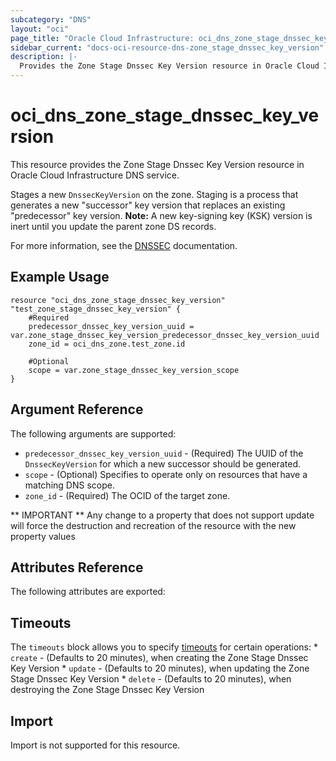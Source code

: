 ```yaml
---
subcategory: "DNS"
layout: "oci"
page_title: "Oracle Cloud Infrastructure: oci_dns_zone_stage_dnssec_key_version"
sidebar_current: "docs-oci-resource-dns-zone_stage_dnssec_key_version"
description: |-
  Provides the Zone Stage Dnssec Key Version resource in Oracle Cloud Infrastructure DNS service
---
```


# oci_dns_zone_stage_dnssec_key_version
This resource provides the Zone Stage Dnssec Key Version resource in Oracle Cloud Infrastructure DNS service.

Stages a new `DnssecKeyVersion` on the zone. Staging is a process that generates a new "successor" key version
that replaces an existing "predecessor" key version.
**Note:** A new key-signing key (KSK) version is inert until you update the parent zone DS records.

For more information, see the [DNSSEC](https://docs.cloud.oracle.com/iaas/Content/DNS/Concepts/dnssec.htm) documentation.


## Example Usage

```hcl
resource "oci_dns_zone_stage_dnssec_key_version" "test_zone_stage_dnssec_key_version" {
	#Required
	predecessor_dnssec_key_version_uuid = var.zone_stage_dnssec_key_version_predecessor_dnssec_key_version_uuid
	zone_id = oci_dns_zone.test_zone.id

	#Optional
	scope = var.zone_stage_dnssec_key_version_scope
}
```

## Argument Reference

The following arguments are supported:

* `predecessor_dnssec_key_version_uuid` - (Required) The UUID of the `DnssecKeyVersion` for which a new successor should be generated. 
* `scope` - (Optional) Specifies to operate only on resources that have a matching DNS scope. 
* `zone_id` - (Required) The OCID of the target zone.


** IMPORTANT **
Any change to a property that does not support update will force the destruction and recreation of the resource with the new property values

## Attributes Reference

The following attributes are exported:


## Timeouts

The `timeouts` block allows you to specify [timeouts](https://registry.terraform.io/providers/oracle/oci/latest/docs/guides/changing_timeouts) for certain operations:
	* `create` - (Defaults to 20 minutes), when creating the Zone Stage Dnssec Key Version
	* `update` - (Defaults to 20 minutes), when updating the Zone Stage Dnssec Key Version
	* `delete` - (Defaults to 20 minutes), when destroying the Zone Stage Dnssec Key Version


## Import

Import is not supported for this resource.

